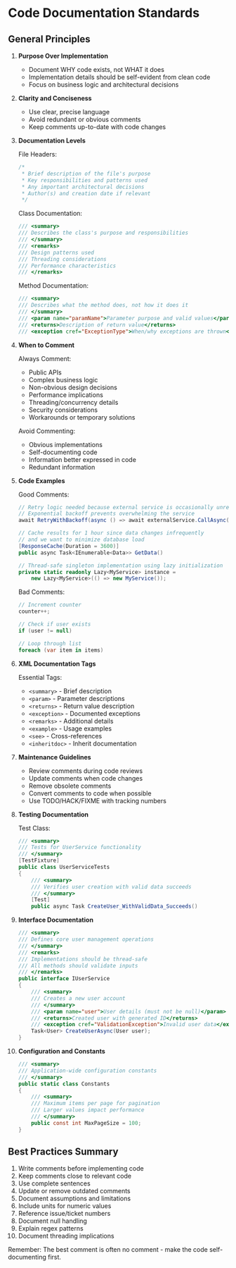 # Code Documentation Standards

## General Principles

1. **Purpose Over Implementation**
   - Document WHY code exists, not WHAT it does
   - Implementation details should be self-evident from clean code
   - Focus on business logic and architectural decisions

2. **Clarity and Conciseness** 
   - Use clear, precise language
   - Avoid redundant or obvious comments
   - Keep comments up-to-date with code changes

3. **Documentation Levels**

   File Headers:
   ```csharp
   /*
    * Brief description of the file's purpose
    * Key responsibilities and patterns used
    * Any important architectural decisions
    * Author(s) and creation date if relevant
    */
   ```

   Class Documentation:
   ```csharp
   /// <summary>
   /// Describes the class's purpose and responsibilities
   /// </summary>
   /// <remarks>
   /// Design patterns used
   /// Threading considerations
   /// Performance characteristics
   /// </remarks>
   ```

   Method Documentation:
   ```csharp
   /// <summary>
   /// Describes what the method does, not how it does it
   /// </summary>
   /// <param name="paramName">Parameter purpose and valid values</param>
   /// <returns>Description of return value</returns>
   /// <exception cref="ExceptionType">When/why exceptions are thrown</exception>
   ```

4. **When to Comment**

   Always Comment:
   - Public APIs
   - Complex business logic
   - Non-obvious design decisions
   - Performance implications
   - Threading/concurrency details
   - Security considerations
   - Workarounds or temporary solutions

   Avoid Commenting:
   - Obvious implementations
   - Self-documenting code
   - Information better expressed in code
   - Redundant information

5. **Code Examples**

   Good Comments:
   ```csharp
   // Retry logic needed because external service is occasionally unreliable
   // Exponential backoff prevents overwhelming the service
   await RetryWithBackoff(async () => await externalService.CallAsync());

   // Cache results for 1 hour since data changes infrequently
   // and we want to minimize database load
   [ResponseCache(Duration = 3600)]
   public async Task<IEnumerable<Data>> GetData()

   // Thread-safe singleton implementation using lazy initialization
   private static readonly Lazy<MyService> instance = 
       new Lazy<MyService>(() => new MyService());
   ```

   Bad Comments:
   ```csharp
   // Increment counter
   counter++;

   // Check if user exists
   if (user != null)

   // Loop through list
   foreach (var item in items)
   ```

6. **XML Documentation Tags**

   Essential Tags:
   - `<summary>` - Brief description
   - `<param>` - Parameter descriptions
   - `<returns>` - Return value description
   - `<exception>` - Documented exceptions
   - `<remarks>` - Additional details
   - `<example>` - Usage examples
   - `<see>` - Cross-references
   - `<inheritdoc>` - Inherit documentation

7. **Maintenance Guidelines**

   - Review comments during code reviews
   - Update comments when code changes
   - Remove obsolete comments
   - Convert comments to code when possible
   - Use TODO/HACK/FIXME with tracking numbers

8. **Testing Documentation**

   Test Class:
   ```csharp
   /// <summary>
   /// Tests for UserService functionality
   /// </summary>
   [TestFixture]
   public class UserServiceTests
   {
       /// <summary>
       /// Verifies user creation with valid data succeeds
       /// </summary>
       [Test]
       public async Task CreateUser_WithValidData_Succeeds()
   ```

9. **Interface Documentation**

   ```csharp
   /// <summary>
   /// Defines core user management operations
   /// </summary>
   /// <remarks>
   /// Implementations should be thread-safe
   /// All methods should validate inputs
   /// </remarks>
   public interface IUserService
   {
       /// <summary>
       /// Creates a new user account
       /// </summary>
       /// <param name="user">User details (must not be null)</param>
       /// <returns>Created user with generated ID</returns>
       /// <exception cref="ValidationException">Invalid user data</exception>
       Task<User> CreateUserAsync(User user);
   }
   ```

10. **Configuration and Constants**

    ```csharp
    /// <summary>
    /// Application-wide configuration constants
    /// </summary>
    public static class Constants
    {
        /// <summary>
        /// Maximum items per page for pagination
        /// Larger values impact performance
        /// </summary>
        public const int MaxPageSize = 100;
    }
    ```

## Best Practices Summary

1. Write comments before implementing code
2. Keep comments close to relevant code
3. Use complete sentences
4. Update or remove outdated comments
5. Document assumptions and limitations
6. Include units for numeric values
7. Reference issue/ticket numbers
8. Document null handling
9. Explain regex patterns
10. Document threading implications

Remember: The best comment is often no comment - make the code self-documenting first.

